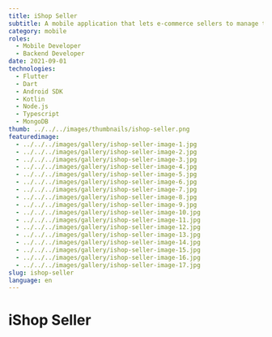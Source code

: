 ```yaml
---
title: iShop Seller
subtitle: A mobile application that lets e-commerce sellers to manage their stores, products, and track deliveries.
category: mobile
roles:
  - Mobile Developer
  - Backend Developer
date: 2021-09-01
technologies: 
  - Flutter
  - Dart
  - Android SDK
  - Kotlin
  - Node.js
  - Typescript
  - MongoDB
thumb: ../../../images/thumbnails/ishop-seller.png
featuredimage:
  - ../../../images/gallery/ishop-seller-image-1.jpg
  - ../../../images/gallery/ishop-seller-image-2.jpg
  - ../../../images/gallery/ishop-seller-image-3.jpg
  - ../../../images/gallery/ishop-seller-image-4.jpg
  - ../../../images/gallery/ishop-seller-image-5.jpg
  - ../../../images/gallery/ishop-seller-image-6.jpg
  - ../../../images/gallery/ishop-seller-image-7.jpg
  - ../../../images/gallery/ishop-seller-image-8.jpg
  - ../../../images/gallery/ishop-seller-image-9.jpg
  - ../../../images/gallery/ishop-seller-image-10.jpg
  - ../../../images/gallery/ishop-seller-image-11.jpg
  - ../../../images/gallery/ishop-seller-image-12.jpg
  - ../../../images/gallery/ishop-seller-image-13.jpg
  - ../../../images/gallery/ishop-seller-image-14.jpg
  - ../../../images/gallery/ishop-seller-image-15.jpg
  - ../../../images/gallery/ishop-seller-image-16.jpg
  - ../../../images/gallery/ishop-seller-image-17.jpg
slug: ishop-seller
language: en
---
```


# iShop Seller